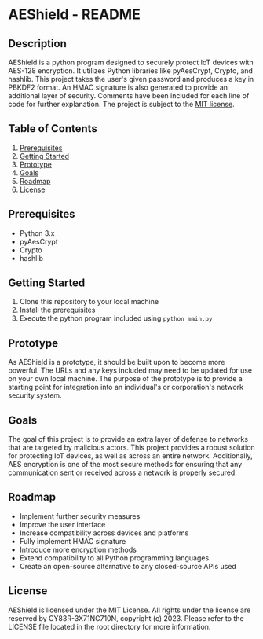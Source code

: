 

# AEShield - README

## Description
AEShield is a python program designed to securely protect IoT devices with AES-128 encryption. It utilizes Python libraries like pyAesCrypt, Crypto, and hashlib. This project takes the user's given password and produces a key in PBKDF2 format. An HMAC signature is also generated to provide an additional layer of security. Comments have been included for each line of code for further explanation. The project is subject to the [MIT license](LICENSE).

## Table of Contents
1. [Prerequisites](#prerequisites)
2. [Getting Started](#getting-started)
3. [Prototype](#prototype) 
4. [Goals](#goals)
5. [Roadmap](#roadmap)
6. [License](#license)

## Prerequisites
<ul>
  <li>Python 3.x</li>
  <li>pyAesCrypt</li>
  <li>Crypto</li>
  <li>hashlib</li>
</ul>

## Getting Started
1. Clone this repository to your local machine 
2. Install the prerequisites
3. Execute the python program included using `python main.py`

## Prototype
As AEShield is a prototype, it should be built upon to become more powerful. The URLs and any keys included may need to be updated for use on your own local machine. The purpose of the prototype is to provide a starting point for integration into an individual's or corporation's network security system. 

## Goals
The goal of this project is to provide an extra layer of defense to networks that are targeted by malicious actors. This project provides a robust solution for protecting IoT devices, as well as across an entire network. Additionally, AES encryption is one of the most secure methods for ensuring that any communication sent or received across a network is properly secured.

## Roadmap
<ul>
  <li>Implement further security measures</li>
  <li>Improve the user interface</li>
  <li>Increase compatibility across devices and platforms</li>
  <li>Fully implement HMAC signature</li>
  <li>Introduce more encryption methods </li>
  <li>Extend compatibility to all Python programming languages </li>
  <li>Create an open-source alternative to any closed-source APIs used</li>
</ul>

## License
AEShield is licensed under the MIT License. All rights under the license are reserved by CY83R-3X71NC710N, copyright (c) 2023. Please refer to the LICENSE file located in the root directory for more information.
